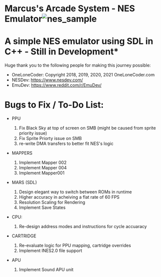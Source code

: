# Marcus's Arcade System - NES Emulator![nes_sample](https://user-images.githubusercontent.com/72711596/139308673-edbacb3c-69ec-44eb-8c5d-4d147261673d.png)

# A simple NES emulator using SDL in C++ - Still in Development*

Huge thank you to the following people for making this journey possible:
   - OneLoneCoder: Copyright 2018, 2019, 2020, 2021 OneLoneCoder.com
   - NESDev: https://www.nesdev.com/
   - EmuDev: https://www.reddit.com/r/EmuDev/

# Bugs to Fix / To-Do List:
   - PPU 
		1. Fix Black Sky at top of screen on SMB (might be caused from sprite priority issue)
		2. Fix Sprite Priorty issue on SMB
		3. re-write DMA transfers to better fit NES's logic 
          
   - MAPPERS 
		1. Implement Mapper 002
		2. Implement Mapper 004
		3. Implement Mapper001

   - MARS (SDL)
		1. Design elegant way to switch between ROMs in runtime
		2. Higher accuracy in acheiving a flat rate of 60 FPS
		3. Resolution Scaling for Rendering
		4. Implement Save States

   - CPU: 
		1. Re-design address modes and instructions for cycle accuaracy
 
   - CARTRIDGE
		1. Re-evaluate logic for PPU mapping, cartridge overrides
		2. Implement INES2.0 file support
   - APU
   		1. Implement Sound APU unit
